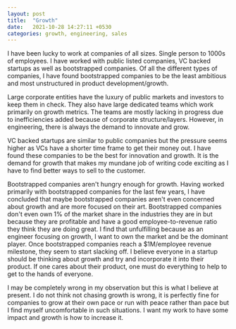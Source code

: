 ```yaml
---
layout: post
title:  "Growth"
date:   2021-10-28 14:27:11 +0530
categories: growth, engineering, sales
---
```


I have been lucky to work at companies of all sizes. Single person to 1000s of employees. I have worked with public listed companies, VC backed startups as well as bootstrapped companies. Of all the different types of companies, I have found bootstrapped companies to be the least ambitious and most unstructured in product development/growth.

Large corporate entities have the luxury of public markets and investors to keep them in check. They also have large dedicated teams which work primarily on growth metrics. The teams are mostly lacking in progress due to inefficiencies added because of corporate structure/layers. However, in engineering, there is always the demand to innovate and grow.

VC backed startups are similar to public companies but the pressure seems higher as VCs have a shorter time frame to get their money out. I have found these companies to be the best for innovation and growth. It is the demand for growth that makes my mundane job of writing code exciting as I have to find better ways to sell to the customer.

Bootstrapped companies aren't hungry enough for growth. Having worked primarily with bootstrapped companies for the last few years, I have concluded that maybe bootstrapped companies aren't even concerned about growth and are more focused on their art. Bootstrapped companies don't even own 1% of the market share in the industries they are in but because they are profitable and have a good employee-to-revenue ratio they think they are doing great. I find that unfulfilling because as an engineer focusing on growth, I want to own the market and be the dominant player. Once bootstrapped companies reach a $1M/employee revenue milestone, they seem to start slacking off. I believe everyone in a startup should be thinking about growth and try and incorporate it into their product. If one cares about their product, one must do everything to help to get to the hands of everyone.

I may be completely wrong in my observation but this is what I believe at present. I do not think not chasing growth is wrong, it is perfectly fine for companies to grow at their own pace or run with peace rather than pace but I find myself uncomfortable in such situations. I want my work to have some impact and growth is how to increase it.